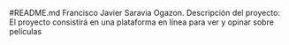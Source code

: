 #README.md
Francisco Javier Saravia Ogazon. Descripción del proyecto: El proyecto consistirá en una plataforma en línea para ver y opinar sobre películas
